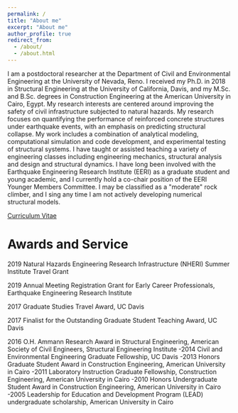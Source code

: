 ```yaml
---
permalink: /
title: "About me"
excerpt: "About me"
author_profile: true
redirect_from: 
  - /about/
  - /about.html
---
```


I am a postdoctoral researcher at the Department of Civil and Environmental Engineering at the University of Nevada, Reno. I received my Ph.D. in 2018 in Structural Engineering at the University of California, Davis, and my M.Sc. and B.Sc. degrees in Construction Engineering at the American University in Cairo, Egypt. My research interests are centered around improving the safety of civil infrastructure subjected to natural hazards. My research focuses on quantifying the performance of reinforced concrete structures under earthquake events, with an emphasis on predicting structural collapse. My work includes a combination of analytical modeling, computational simulation and code development, and experimental testing of structural systems. I have taught or assisted teaching a variety of engineering classes including engineering mechanics, structural analysis and design and structural dynamics. I have long been involved with the Earthquake Engineering Research Institute (EERI) as a graduate student and young academic, and I currently hold a co-chair position of the EERI Younger Members Committee. I may be classified as a "moderate" rock climber, and I sing any time I am not actively developing numerical structural models.

[Curriculum Vitae](http://mmkenawy.github.io/files/Maha_Kenawy_CV_2019_November.pdf)

Awards and Service
======

2019     Natural Hazards Engineering Research Infrastructure (NHERI) Summer Institute Travel Grant

2019     Annual Meeting Registration Grant for Early Career Professionals, Earthquake Engineering Research Institute

2017     Graduate Studies Travel Award, UC Davis

2017     Finalist for the Outstanding Graduate Student Teaching Award, UC Davis

2016     O.H. Ammann Research Award in Structural Engineering, American Society of Civil Engineers, Structural                       Engineering Institute
-2014     Civil and Environmental Engineering Graduate Fellowship, UC Davis
-2013     Honors Graduate Student Award in Construction Engineering, American University in Cairo
-2011     Laboratory Instruction Graduate Fellowship, Construction Engineering, American University in Cairo
-2010     Honors Undergraduate Student Award in Construction Engineering, American University in Cairo
-2005     Leadership for Education and Development Program (LEAD) undergraduate scholarship, American University in Cairo
